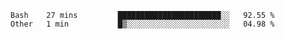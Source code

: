 <!--START_SECTION:waka-->

```text
Bash    27 mins         ███████████████████████░░   92.55 %
Other   1 min           █▒░░░░░░░░░░░░░░░░░░░░░░░   04.98 %
```

<!--END_SECTION:waka-->
